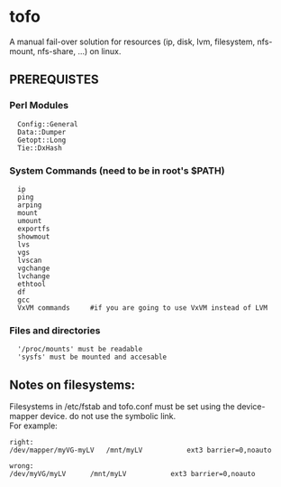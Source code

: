 # tofo
A manual fail-over solution for resources (ip, disk, lvm, filesystem, nfs-mount, nfs-share, ...) on linux.


## PREREQUISTES

### Perl Modules
      Config::General
      Data::Dumper
      Getopt::Long
      Tie::DxHash

### System Commands (need to be in root's $PATH)
      ip
      ping
      arping
      mount
      umount
      exportfs
      showmout
      lvs
      vgs
      lvscan
      vgchange
      lvchange
      ethtool
      df
      gcc
      VxVM commands 	#if you are going to use VxVM instead of LVM

### Files and directories
      '/proc/mounts' must be readable
      'sysfs' must be mounted and accesable


## Notes on filesystems:
  Filesystems in /etc/fstab and tofo.conf must be set using the device-mapper device. do not use the symbolic link.  
  For example:
  
    right:
    /dev/mapper/myVG-myLV	/mnt/myLV           ext3 barrier=0,noauto
    
    wrong:
    /dev/myVG/myLV		/mnt/myLV           ext3 barrier=0,noauto
